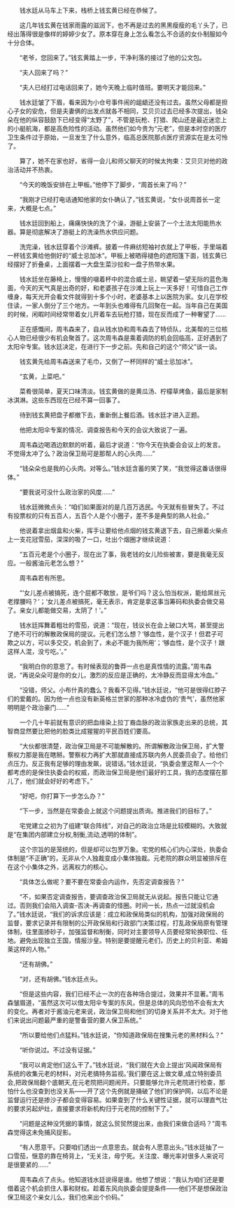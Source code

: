 　　钱水廷从马车上下来，栈桥上钱玄黄已经在恭候了。

　　这几年钱玄黄在钱家雨露的滋润下，也不再是过去的黑黑瘦瘦的毛丫头了，已经出落得很是像样的婷婷少女了。原本穿在身上怎么看怎么不合适的女仆制服如今十分合体。

　　“老爷，您回来了。”钱玄黄踏上一步，干净利落的接过了他的公文包。

　　“夫人回来了吗？”

　　“夫人已经打过电话回来了，她今天晚上临时值班。要明天才能回来。”

　　钱水廷皱了下眉，看来因为小仓号事件闹的龃龉还没有过去。虽然父母都是担心子女的安危，但是夫妻俩的出发点就各不相同，艾贝贝过去已经多次提出，钱朵朵在他的纵容鼓励下已经变得“太野了”，不管是玩枪、打猎、爬山还是最近迷恋上的小艇航海，都是高危险性的活动。虽然他们如今贵为“元老”，但是本时空的医疗卫生条件过于原始，一旦发生了什么意外，临高总医院那点医疗资源实在是太可怜了。

　　算了，她不在家也好，省得一会儿和师父聊天的时候太拘束：艾贝贝对他的政治活动并不热衷。

　　“今天的晚饭安排在上甲板。”他停下了脚步，“周首长来了吗？”

　　“我刚才已经打电话通知他家的女仆确认了，”钱玄黄说，“女仆说周首长一定来，大概是七点。”

　　钱水廷回到船上，痛痛快快的洗了个澡，游艇上安装了一个土法太阳能热水器。算是彻底解决了游艇上的洗澡热水供应问题。

　　洗完澡，钱水廷穿着个沙滩裤。披着一件麻纺短袖衬衣就上了甲板，手里端着一杯钱玄黄给他倒好的“威士忌加冰”。甲板上被晒得褪色的遮阳篷下面，钱玄黄已经摆好了折叠桌，上面摆着一大盘生菜沙拉和一盘子热带水果。

　　钱水廷坐在藤椅上，慢慢的啜着杯中的混合威士忌，眺望着一望无际的蓝色海面，今天的天气真是出奇的好，和老婆孩子在沙滩上玩上一天多好！可惜自己工作缠身，每天光开会看文件就得到十多个小时，老婆基本上以医院为家。女儿在学校住读，一家人倒分了三个地方。一年到头也难得有几回聚在一起。当年自己在美国的时候，闲暇时间经常带着女儿开着车去玩枪打猎，现在反而成了一种奢望了……

　　正在感慨间，周韦森来了，自从钱水协和周韦森去了特侦队，北美帮的三位核心人物已经很少有机会聚首了。这次周韦森是乘着调防的机会回临高，正好遇到了太阳伞专案。钱水廷决定，在进行下一步之前。先和自己的这个“师父”谈一谈。

　　钱玄黄先给周韦森送来了毛巾，又倒了一杯同样的“威士忌加冰”。

　　“玄黄，上菜吧。”

　　菜肴很简单，夏天口味清淡。钱玄黄做的是黄瓜汤、柠檬草烤鱼，最后是家制冰淇淋。这些东西现在已经不算一回事了。

　　待到钱玄黄把盘子都撤下去，重新倒上餐后酒。钱水廷才进入正题。

　　他把太阳伞专案的情况、调查报告和今天的会议大致说了一遍。

　　周韦森边喝酒边默默的听着，最后才说道：“你今天在执委会会议上的发言。不觉得太冲了么？政治保卫局可是那帮人的心头肉……”

　　“钱朵朵也是我的心头肉。对等么。”钱水廷含蓄的笑了笑，“我觉得这番话很得体。”

　　“要我说可没什么政治家的风度……”

　　钱水廷微微点头：“咱们如果面对的是几百万选民。今天就有些冒失了。不过有投票权的只有五百人，五百个人是个小圈子，差不多是典型的熟人社会。”

　　他说着拿出烟盒和火柴，挥手让要给他点烟的钱玄黄退下去，自己擦着火柴点上一支花冠雪茄，深深的吸了一口，吐出个烟圈才继续说道：

　　“五百元老是个小圈子，现在出了事，我老钱的女儿险些被害，要是我毫无反应。一般酱油元老怎么想？”

　　周韦森若有所思。

　　“‘女儿差点被搞死，连个屁都不敢放，是爷们吗？这么怕当权派，能给屌丝元老撑腰吗？’；‘女儿差点被搞死，毫无表示，肯定是拿这事当筹码和执委会做交易了。亲女儿都能做交易，太阴了！’。”

　　钱水廷挥舞着粗壮的雪茄，说道：“现在，钱议长在会上破口大骂，甚至提出了绝不可行的解散政保局的提议。元老们怎么想？‘够血性，是个汉子！但君子可欺之以方，可以多交交，机会到了，未必不能为我所用’；‘够血性，是个汉子！跟这样人混，没亏吃。’。”

　　“我明白你的意思了。有时候表现的鲁莽一点也是真性情的流露。”周韦森说，“再说朵朵可是你的女儿，激烈的反应是正确的，太冷静反而显得太冷血。”

　　“没错，师父。小布什真的蠢么？我看不见得。”钱水廷说，“他可是很得红脖子们的爱戴的。因为他一点也没有新英格兰世家的那种冰冷虚伪的‘贵气’，虽然他家明明是个政治豪门……”

　　一个几十年前就有意识的把血缘染上拉丁裔血脉的政治家族走出来的总统，其智商显然要比把他的脸类比成猩猩的平民百姓们要高。

　　“大伙都很清楚，政治保卫局是不可能解散的。所谓解散政治保卫局，扩大警察权力那是我在瞎掰。警察权力再扩大那就直接成苏联内务人民委员会了。给他们点压力。反正我有足够的理由发飙，说错话。”钱水廷说，“执委会里这帮人一个个都考虑的是保住执委会的权威，而政治保卫局是他们最好的工具，我的态度摆在那儿了，他们就会好好的考虑下。”

　　“好吧，你打算下一步怎么办？”

　　“下一步，当然是在常委会上就这个问题提出质询。推进我们的目标了。”

　　宅党建立之初为了组建“联合阵线”，对自己的政治立场是比较模糊的。大致就是“在集团内部建立分权,制衡,流动,透明的体制”。

　　这个宗旨的是笼统的，但是却可以包罗万象。宅党的核心们内心深处，执委会体制是“不正确”的，无非从个人独裁变成小集体独裁。元老院的群众明显被排斥在在这个小集体之外，远离权力的核心。

　　“具体怎么做呢？要不要在常委会内运作，先否定调查报告？”

　　“不，如果否定调查报告，要调查政治保卫局就无从说起。报告只能让它通过。否则我们会陷入调查-否决-再调查的怪圈。时间一长，热点一过就没机会了。”钱水廷说，“我们的诉求应该是：成立和政保局类似的机构，加强对政保局的监督，要求记录并有限制的公开政保局和行政部门决策过程，打乱政保局原有管理体制，往里面掺砂子，加强监督和制衡，同时对主要领导人员要经常轮换职位、任地。避免出现独立王国，情报沙皇。特别是要提醒元老们，历史上的贝利亚、希姆莱这样的人物。”

　　“还有胡佛。”

　　“对，还有胡佛。”钱水廷点头。

　　“但是这些内容，我们已经不止一次的在各种场合提过，效果并不显著。”周韦森皱眉道，“虽然这次可以借太阳伞专案的东风，但是总体的风向恐怕不会有太大的变化。再者对于酱油元老来说，政治保卫局和他们的切身关系并不太大。对于他们来说出问题最严重的是警备营的要人保卫系统。”

　　“所以要给他们点猛料。”钱水廷说，“你知道政保局在搜集元老的黑材料么？”

　　“听你说过。不过没有证据。”

　　“我可以肯定他们这么干了。”钱水廷说，“我们就在大会上提出‘风闻政保局有系统的收集元老的材料，对元老搞特务监视。’我们要在这上做文章,成立特别委员会,把政保局翻个底朝天,在元老院把问题闹开。只要能够允许元老院进行检查，那怕什么也没查到也没关系——开了这个先例就是捅破了他们的保护网，以后不论是监督运行还是掺沙子都会变得容易。如果查到了什么关键性证据，就可以理直气壮的要求另起炉灶，直接要求将新机构归于元老院的控制下了。”

　　“问题是这种没凭据的事情，就这么贸贸然提出来，由我们来做合适吗？”周韦森觉得这未免捕风捉影。

　　“有人愿意干。只要咱们透出一点意思去。就会有人愿意出头。”钱水廷抽了一口雪茄，惬意的靠在椅背上，“无关注，毋宁死。关注度、曝光率对很多人来说可是很要紧的……”

　　周韦森点了点头。他知道钱水廷说得是谁。他想了想说：“我认为咱们还是要借着这个机会抓住人事和财权。趁着东风向执委会提提条件——他们不是想保政治保卫局这个亲女儿么，我们也来出个价码。”

